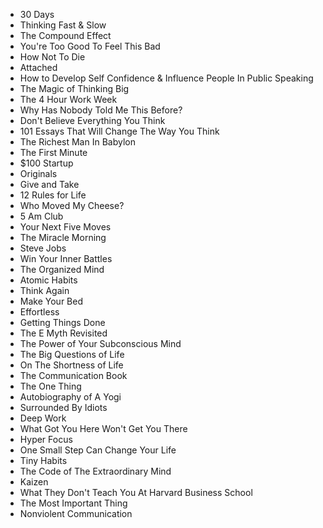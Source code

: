 - 30 Days 
- Thinking Fast & Slow 
- The Compound Effect 
- You're Too Good To Feel This Bad
- How Not To Die 
- Attached 
- How to Develop Self Confidence & Influence People In Public Speaking 
- The Magic of Thinking Big 
- The 4 Hour Work Week
- Why Has Nobody Told Me This Before? 
- Don't Believe Everything You Think 
- 101 Essays That Will Change The Way You Think 
- The Richest Man In Babylon 
- The First Minute 
- $100 Startup 
- Originals 
- Give and Take 
- 12 Rules for Life
- Who Moved My Cheese? 
- 5 Am Club 
- Your Next Five Moves 
- The Miracle Morning 
- Steve Jobs 
- Win Your Inner Battles 
- The Organized Mind 
- Atomic Habits
- Think Again
- Make Your Bed
- Effortless
- Getting Things Done
- The E Myth Revisited
- The Power of Your Subconscious Mind 
- The Big Questions of Life 
- On The Shortness of Life 
- The Communication Book 
- The One Thing 
- Autobiography of A Yogi
- Surrounded By Idiots
- Deep Work
- What Got You Here Won't Get You There
- Hyper Focus
- One Small Step Can Change Your Life
- Tiny Habits
- The Code of The Extraordinary Mind
- Kaizen
- What They Don't Teach You At Harvard Business School
- The Most Important Thing
- Nonviolent Communication